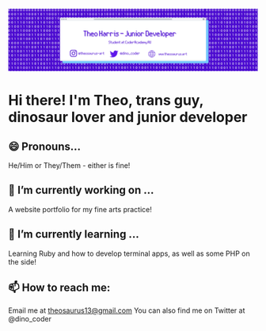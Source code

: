 ![Header](https://github.com/Theosaurus-Rex/Theosaurus-Rex/blob/main/github-header.png?raw=true "Header")

# Hi there! I'm Theo, trans guy, dinosaur lover and junior developer

## 😄 Pronouns...

He/Him or They/Them - either is fine!

## 🔭 I’m currently working on ...

A website portfolio for my fine arts practice!

## 🌱 I’m currently learning ...

Learning Ruby and how to develop terminal apps, as well as some PHP on the side!

## 📫 How to reach me:

Email me at theosaurus13@gmail.com
You can also find me on Twitter at @dino_coder

<!--
**Theosaurus-Rex/Theosaurus-Rex** is a ✨ _special_ ✨ repository because its `README.md` (this file) appears on your GitHub profile.

Here are some ideas to get you started:

- 🔭 I’m currently working on ...
- 🌱 I’m currently learning ...
- 👯 I’m looking to collaborate on ...
- 🤔 I’m looking for help with ...
- 💬 Ask me about ...
- 📫 How to reach me: ...
- 😄 Pronouns: ...
- ⚡ Fun fact: ...
-->
